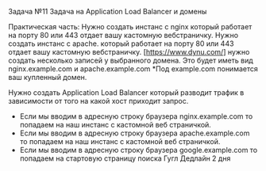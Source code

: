 Задача №11 Задача на Application Load Balancer и домены

Практическая часть: Нужно создать инстанс с nginx который работает на порту 80 или 443 отдает вашу кастомную вебстраничку.
Нужно создать инстанс с apache. который работает на порту 80 или 443 отдает вашу кастомную вебстраничку. [https://www.dynu.com/] нужно создать несколько записей у выбранного домена.
Это будет иметь вид nginx.example.com и apache.example.com
*Под example.com понимается ваш купленный домен.

Нужно создать Application Load Balancer который разводит трафик в зависимости от того на какой хост приходит запрос.
- Если мы вводим в адресную строку браузера nginx.example.com то попадаем на наш инстанс с кастомной веб страничкой.
- Если мы вводим в адресную строку браузера apache.example.com то попадаем на наш инстанс с кастомной веб страничкой.
- Если мы вводим в адресную строку браузера google.example.com то попадаем на стартовую страницу поиска Гугл
Дедлайн 2 дня
